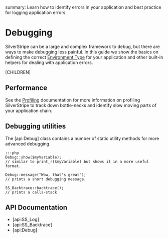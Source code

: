 summary: Learn how to identify errors in your application and best practice for logging application errors.

# Debugging

SilverStripe can be a large and complex framework to debug, but there are ways to make debugging less painful. In this
guide we show the basics on defining the correct [Environment Type](environment_types) for your application and other
built-in helpers for dealing with application errors.

[CHILDREN]

## Performance

See the [Profiling](../performance/profiling) documentation for more information on profiling SilverStripe to track down
bottle-necks and identify slow moving parts of your application chain.

## Debugging utilities

The [api:Debug] class contains a number of static utility methods for more advanced debugging.

	:::php
	Debug::show($myVariable);
	// similar to print_r($myVariable) but shows it in a more useful format.

	Debug::message("Wow, that's great");
	// prints a short debugging message.

	SS_Backtrace::backtrace();
	// prints a calls-stack

## API Documentation

* [api:SS_Log]
* [api:SS_Backtrace]
* [api:Debug]
